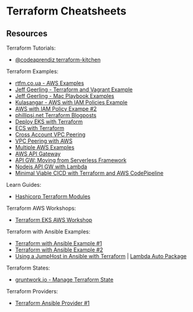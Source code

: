 # Terraform Cheatsheets

## Resources

Terraform Tutorials:

- [@codeaprendiz terraform-kitchen](https://github.com/codeaprendiz/terraform-kitchen)

Terraform Examples:

- [rtfm.co.ua - AWS Examples](https://rtfm.co.ua/en/terraform-main-commands-state-files-backend-storages-and-modules-in-examples-on-aws/)
- [Jeff Geerling - Terraform and Vagrant Example](https://github.com/geerlingguy/ansible-for-devops/tree/master/gluster)
- [Jeff Geerling - Mac Playbook Examples](https://github.com/geerlingguy/mac-dev-playbook)
- [Kulasangar - AWS with IAM Policies Example](https://github.com/Kulasangar/terraform-demo)
- [AWS with IAM Policy Exampe #2](https://gist.github.com/ruanbekker/63ec1871ec3c6051a0d0cb75156e93bd)
- [phillipsj.net Terraform Blogposts](https://www.phillipsj.net/tags/terraform/)
- [Deploy EKS with Terraform](https://medium.com/4th-coffee/the-real-eks-anywhere-in-terraform-51fdf4a2ab59)
- [ECS with Terraform](https://github.com/alex/ecs-terraform)
- [Cross Account VPC Peering](https://chandarachea.medium.com/vpc-peering-connetion-with-terraform-c4522a24bf3e)
- [VPC Peering with AWS](https://medium.com/tensult/vpc-peering-using-terraform-105d554ed04d)
- [Multiple AWS Examples](https://github.com/tensult/terraform/tree/master/aws)
- [AWS API Gateway](https://github.com/comtravo/terraform-aws-api-gateway)
- [API GW: Moving from Serverless Framework](https://sysgears.com/articles/moving-lambda-function-from-serverless-to-terraform/)
- [Nodejs API GW with Lambda](https://github.com/TailorDev/hello-lambda)
- [Minimal Viable CICD with Terraform and AWS CodePipeline](https://alite-international.com/minimal-viable-ci-cd-with-terraform-aws-codepipeline/)

Learn Guides:

- [Hashicorp Terraform Modules](https://learn.hashicorp.com/collections/terraform/modules)

Terraform AWS Workshops:
- [Terraform EKS AWS Workshop](https://tf-eks-workshop.workshop.aws/000_workshop_introduction.html)

Terraform with Ansible Examples:

- [Terraform with Ansible Example #1](https://github.com/ramitsurana/terraform-ansible-setup)
- [Terraform with Ansible Example #2](https://github.com/insight-infrastructure/terraform-ansible-playbook)
- [Using a JumpHost in Ansible with Terraform](https://leftasexercise.com/2019/12/23/using-ansible-with-a-jump-host/) | [Lambda Auto Package](https://github.com/nozaq/terraform-aws-lambda-auto-package)

Terraform States:

- [gruntwork.io - Manage Terraform State](https://blog.gruntwork.io/how-to-manage-terraform-state-28f5697e68fa)

Terraform Providers:

- [Terraform Ansible Provider #1](https://nicholasbering.ca/tools/2018/01/08/introducing-terraform-provider-ansible/)
